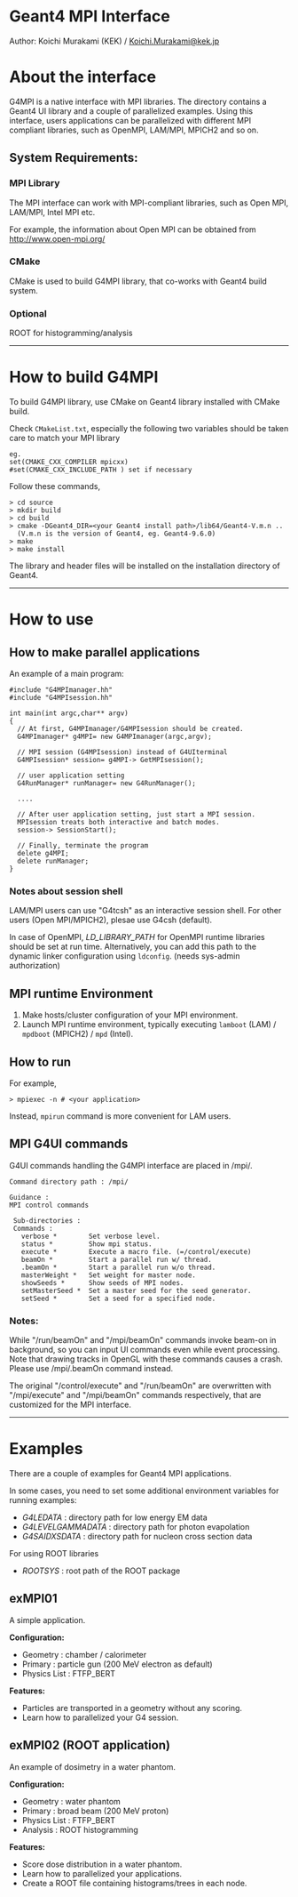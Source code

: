 Geant4 MPI Interface
====================

Author:
Koichi Murakami (KEK) / Koichi.Murakami@kek.jp


About the interface
===================
G4MPI is a native interface with MPI libraries. The directory contains 
a Geant4 UI library and a couple of parallelized examples.
Using this interface, users applications can be parallelized with
different MPI compliant libraries, such as OpenMPI, LAM/MPI, MPICH2 and so on.

System Requirements:
--------------------

### MPI Library

The MPI interface can work with MPI-compliant libraries, 
such as Open MPI, LAM/MPI, Intel MPI etc.

For example, the information about Open MPI can be obtained from
http://www.open-mpi.org/

### CMake

CMake is used to build G4MPI library, that co-works with Geant4 build system.

### Optional

ROOT for histogramming/analysis

- - -

How to build G4MPI
==================
To build G4MPI library, use CMake on Geant4 library installed with CMake build.

Check `CMakeList.txt`, especially the following two variables 
should be taken care to match your MPI library

    eg.  
    set(CMAKE_CXX_COMPILER mpicxx)  
    #set(CMAKE_CXX_INCLUDE_PATH ) set if necessary

Follow these commands,

    > cd source
    > mkdir build
    > cd build
    > cmake -DGeant4_DIR=<your Geant4 install path>/lib64/Geant4-V.m.n ..
      (V.m.n is the version of Geant4, eg. Geant4-9.6.0)
    > make
    > make install

The library and header files will be installed on the installation directory
of Geant4.

- - - 

How to use
==========

How to make parallel applications
---------------------------------

An example of a main program:

~~~~~~~~~~~~~~~~~~~~~~~~~~~~~~~~~~~~~~~~~~~~~~~~~~~~~~~~~~~~{.cc}
#include "G4MPImanager.hh"
#include "G4MPIsession.hh"

int main(int argc,char** argv)
{
  // At first, G4MPImanager/G4MPIsession should be created.
  G4MPImanager* g4MPI= new G4MPImanager(argc,argv);
      
  // MPI session (G4MPIsession) instead of G4UIterminal
  G4MPIsession* session= g4MPI-> GetMPIsession();
      
  // user application setting
  G4RunManager* runManager= new G4RunManager();

  ....

  // After user application setting, just start a MPI session.
  MPIsession treats both interactive and batch modes.
  session-> SessionStart();

  // Finally, terminate the program
  delete g4MPI;
  delete runManager;
}    
~~~~~~~~~~~~~~~~~~~~~~~~~~~~~~~~~~~~~~~~~~~~~~~~~~~~~~~~~~~~


### Notes about session shell

LAM/MPI users can use "G4tcsh" as an interactive session shell.
For other users (Open MPI/MPICH2), plesae use G4csh (default).

In case of OpenMPI, *LD_LIBRARY_PATH* for OpenMPI runtime libraries
should be set at run time. Alternatively, you can add this path
to the dynamic linker configuration using `ldconfig`.
(needs sys-admin authorization)


MPI runtime Environment
-----------------------
1. Make hosts/cluster configuration of your MPI environment.
2. Launch MPI runtime environment, typically executing
   `lamboot` (LAM) / `mpdboot` (MPICH2) / `mpd` (Intel).

How to run
----------
For example,

    > mpiexec -n # <your application>

Instead, `mpirun` command is more convenient for LAM users.


MPI G4UI commands
-----------------
G4UI commands handling the G4MPI interface are placed in /mpi/.

~~~~~~~~~~~~~~~~~~~~~~~~~~~~~~~~~~~~~~~~~~~~~~~~~~~~~~~~~~~~
Command directory path : /mpi/
    
Guidance :
MPI control commands
    
 Sub-directories :
 Commands :
   verbose *        Set verbose level.
   status *         Show mpi status.
   execute *        Execute a macro file. (=/control/execute)
   beamOn *         Start a parallel run w/ thread.
   .beamOn *        Start a parallel run w/o thread.
   masterWeight *   Set weight for master node.
   showSeeds *      Show seeds of MPI nodes.
   setMasterSeed *  Set a master seed for the seed generator.
   setSeed *        Set a seed for a specified node.
~~~~~~~~~~~~~~~~~~~~~~~~~~~~~~~~~~~~~~~~~~~~~~~~~~~~~~~~~~~~

### Notes:
While "/run/beamOn" and "/mpi/beamOn" commands invoke beam-on in background,
so you can input UI commands even while event processing. Note that drawing
tracks in OpenGL with these commands causes a crash. Please use /mpi/.beamOn
command instead.

The original "/control/execute" and "/run/beamOn" are overwritten
with "/mpi/execute" and "/mpi/beamOn" commands respectively,
that are customized for the MPI interface.

- - -

Examples
========
There are a couple of examples for Geant4 MPI applications.

In some cases, you need to set some additional environment variables
for running examples:

- *G4LEDATA* : directory path for low energy EM data
- *G4LEVELGAMMADATA* : directory path for photon evapolation
- *G4SAIDXSDATA* : directory path for nucleon cross section data


For using ROOT libraries

- *ROOTSYS* : root path of the ROOT package

exMPI01
-------
A simple application.

**Configuration:**

- Geometry : chamber / calorimeter
- Primary : particle gun (200 MeV electron as default)
- Physics List : FTFP_BERT

**Features:**
- Particles are transported in a geometry without any scoring.
- Learn how to parallelized your G4 session.

exMPI02 (ROOT application)
--------------------------
An example of dosimetry in a water phantom.

**Configuration:**
- Geometry     : water phantom
- Primary      : broad beam (200 MeV proton)
- Physics List : FTFP_BERT
- Analysis     : ROOT histogramming

**Features:**
- Score dose distribution in a water phantom.
- Learn how to parallelized your applications.
- Create a ROOT file containing histograms/trees in each node.
